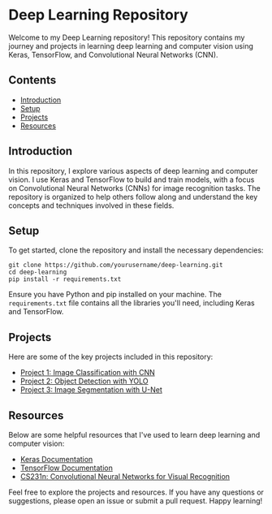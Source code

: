<!DOCTYPE html>
<html lang="en">
<head>
<meta charset="UTF-8">
<meta name="viewport" content="width=device-width, initial-scale=1.0">
<title>Deep Learning Repository</title>

</head>
<body>
<div class="container">
  <h1>Deep Learning Repository</h1>
  <p>Welcome to my Deep Learning repository! This repository contains my journey and projects in learning deep learning and computer vision using Keras, TensorFlow, and Convolutional Neural Networks (CNN).</p>
  
  <h2>Contents</h2>
  <ul>
    <li><a href="#introduction">Introduction</a></li>
    <li><a href="#setup">Setup</a></li>
    <li><a href="#projects">Projects</a></li>
    <li><a href="#resources">Resources</a></li>
  </ul>

  <h2 id="introduction">Introduction</h2>
  <p>In this repository, I explore various aspects of deep learning and computer vision. I use Keras and TensorFlow to build and train models, with a focus on Convolutional Neural Networks (CNNs) for image recognition tasks. The repository is organized to help others follow along and understand the key concepts and techniques involved in these fields.</p>

  <h2 id="setup">Setup</h2>
  <p>To get started, clone the repository and install the necessary dependencies:</p>
  <pre><code class="code">git clone https://github.com/yourusername/deep-learning.git
cd deep-learning
pip install -r requirements.txt</code></pre>
  <p>Ensure you have Python and pip installed on your machine. The <code class="code">requirements.txt</code> file contains all the libraries you'll need, including Keras and TensorFlow.</p>

  <h2 id="projects">Projects</h2>
  <p>Here are some of the key projects included in this repository:</p>
  <ul>
    <li><a href="projects/project1.md">Project 1: Image Classification with CNN</a></li>
    <li><a href="projects/project2.md">Project 2: Object Detection with YOLO</a></li>
    <li><a href="projects/project3.md">Project 3: Image Segmentation with U-Net</a></li>
  </ul>

  <h2 id="resources">Resources</h2>
  <p>Below are some helpful resources that I've used to learn deep learning and computer vision:</p>
  <ul>
    <li><a href="https://keras.io/">Keras Documentation</a></li>
    <li><a href="https://www.tensorflow.org/">TensorFlow Documentation</a></li>
    <li><a href="https://cs231n.github.io/">CS231n: Convolutional Neural Networks for Visual Recognition</a></li>
  </ul>

  <p>Feel free to explore the projects and resources. If you have any questions or suggestions, please open an issue or submit a pull request. Happy learning!</p>
</div>
</body>
</html>
